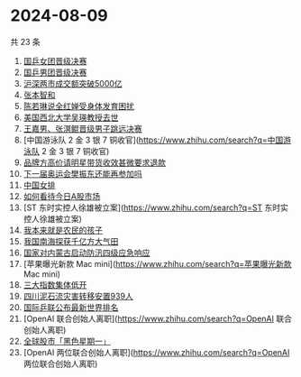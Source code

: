 # 2024-08-09

共 23 条

<!-- BEGIN ZHIHUSEARCH -->
<!-- 最后更新时间 Fri Aug 09 2024 21:14:30 GMT+0800 (China Standard Time) -->
1. [国乒女团晋级决赛](https://www.zhihu.com/search?q=国乒女团晋级决赛)
1. [国乒男团晋级决赛](https://www.zhihu.com/search?q=国乒男团晋级决赛)
1. [沪深两市成交额突破5000亿](https://www.zhihu.com/search?q=沪深两市成交额突破5000亿)
1. [张本智和](https://www.zhihu.com/search?q=张本智和)
1. [陈若琳说全红婵受身体发育困扰](https://www.zhihu.com/search?q=陈若琳说全红婵受身体发育困扰)
1. [美国西北大学吴瑛教授去世](https://www.zhihu.com/search?q=美国西北大学吴瑛教授去世)
1. [王嘉男、张溟鲲晋级男子跳远决赛](https://www.zhihu.com/search?q=王嘉男、张溟鲲晋级男子跳远决赛)
1. [中国游泳队 2 金 3 银 7 铜收官](https://www.zhihu.com/search?q=中国游泳队 2 金 3 银 7 铜收官)
1. [品牌方高价请明星带货收效甚微要求退款](https://www.zhihu.com/search?q=品牌方高价请明星带货收效甚微要求退款)
1. [下一届奥运会樊振东还能再参加吗](https://www.zhihu.com/search?q=下一届奥运会樊振东还能再参加吗)
1. [中国女排](https://www.zhihu.com/search?q=中国女排)
1. [如何看待今日A股市场](https://www.zhihu.com/search?q=如何看待今日A股市场)
1. [ST 东时实控人徐雄被立案](https://www.zhihu.com/search?q=ST 东时实控人徐雄被立案)
1. [我本来就是农民的孩子](https://www.zhihu.com/search?q=我本来就是农民的孩子)
1. [我国南海探获千亿方大气田](https://www.zhihu.com/search?q=我国南海探获千亿方大气田)
1. [国家对内蒙古启动防汛四级应急响应](https://www.zhihu.com/search?q=国家对内蒙古启动防汛四级应急响应)
1. [苹果曝光新款 Mac mini](https://www.zhihu.com/search?q=苹果曝光新款 Mac mini)
1. [三大指数集体低开](https://www.zhihu.com/search?q=三大指数集体低开)
1. [四川泥石流灾害转移安置939人](https://www.zhihu.com/search?q=四川泥石流灾害转移安置939人)
1. [国际乒联公布最新世界排名](https://www.zhihu.com/search?q=国际乒联公布最新世界排名)
1. [OpenAI 联合创始人离职](https://www.zhihu.com/search?q=OpenAI 联合创始人离职)
1. [全球股市「黑色星期一」](https://www.zhihu.com/search?q=全球股市「黑色星期一」)
1. [OpenAI 两位联合创始人离职](https://www.zhihu.com/search?q=OpenAI 两位联合创始人离职)
<!-- END ZHIHUSEARCH -->
